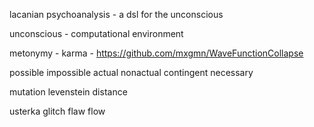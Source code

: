 lacanian psychoanalysis - a dsl for the unconscious

unconscious - computational environment

metonymy - karma - https://github.com/mxgmn/WaveFunctionCollapse




possible impossible
actual nonactual
contingent necessary



mutation
levenstein distance

usterka glitch flaw flow
